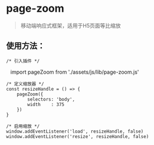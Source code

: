 # page-zoom  

> 移动端响应式框架，适用于H5页面等比缩放

## 使用方法：

    /* 引入插件 */  
    import pageZoom from './assets/js/lib/page-zoom.js'

    /* 定义缩放器 */  
    const resizeHandle = () => {
        pageZoom({
            selectors: 'body',
            width    : 375
        })
    }

    /* 启用缩放 */
    window.addEventListener('load', resizeHandle, false)
    window.addEventListener('resize', resizeHandle, false)
